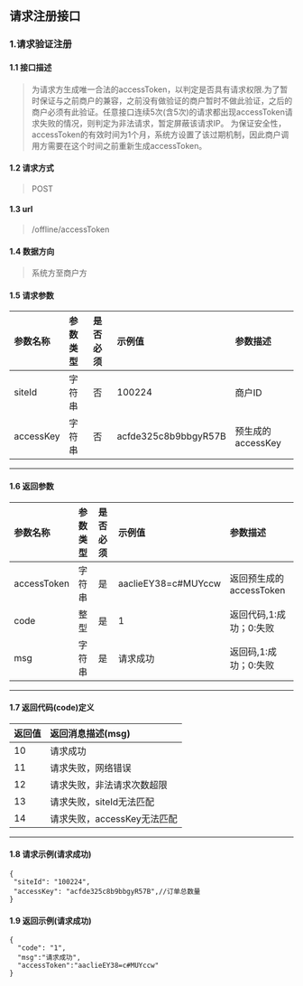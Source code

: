 ## 请求注册接口
### 1.请求验证注册
#### 1.1 接口描述
> 为请求方生成唯一合法的accessToken，以判定是否具有请求权限.为了暂时保证与之前商户的兼容，之前没有做验证的商户暂时不做此验证，之后的商户必须有此验证。任意接口连续5次(含5次)的请求都出现accessToken请求失败的情况，则判定为非法请求，暂定屏蔽该请求IP。
> 为保证安全性，accessToken的有效时间为1个月，系统方设置了该过期机制，因此商户调用方需要在这个时间之前重新生成accessToken。
#### 1.2 请求方式
> POST
#### 1.3 url
> /offline/accessToken
#### 1.4 数据方向
> 系统方至商户方
#### 1.5 请求参数
| 参数名称 | 参数类型 | 是否必须 | 示例值 | 参数描述  |
| :---         |     :---      |     :--- | :--- | :--- |
| siteId   | 字符串     | 否    | 100224    | 商户ID |
| accessKey   | 字符串     | 否    | acfde325c8b9bbgyR57B    | 预生成的accessKey |
--------------------- 
#### 1.6 返回参数
| 参数名称 | 参数类型 | 是否必须 | 示例值 | 参数描述  |
| :---         |     :---      |     :--- | :--- | :--- |
| accessToken   | 字符串     | 是    | aaclieEY38=c#MUYccw   | 返回预生成的accessToken |
| code   | 整型     | 是    | 1    | 返回代码,1:成功；0:失败 |
| msg   | 字符串    | 是    | 请求成功    | 返回码,1:成功；0:失败 |
--------------------- 
#### 1.7 返回代码(code)定义
| 返回值 | 返回消息描述(msg) | 
| :---         |     :---      |
| 10   | 请求成功     | 
| 11  | 请求失败，网络错误     | 
| 12   | 请求失败，非法请求次数超限    |
| 13   | 请求失败，siteId无法匹配    |
| 14   | 请求失败，accessKey无法匹配    |
--------------------- 
#### 1.8 请求示例(请求成功)
 ``` 
{
  "siteId": "100224",
  "accessKey": "acfde325c8b9bbgyR57B",//订单总数量
}
```
#### 1.9 返回示例(请求成功)
```
{
  "code": "1",
  "msg":"请求成功",
  "accessToken":"aaclieEY38=c#MUYccw"
}
```
